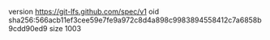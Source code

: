 version https://git-lfs.github.com/spec/v1
oid sha256:566acb11ef3cee59e7fe9a972c8d4a898c9983894558412c7a6858b9cdd90ed9
size 1003
